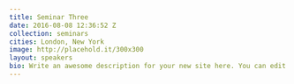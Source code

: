 ```yaml
---
title: Seminar Three
date: 2016-08-08 12:36:52 Z
collection: seminars
cities: London, New York
image: http://placehold.it/300x300
layout: speakers
bio: Write an awesome description for your new site here. You can edit this linet will appear in your document head meta (for Google search results) and in your feed.xml site description.
---
```

